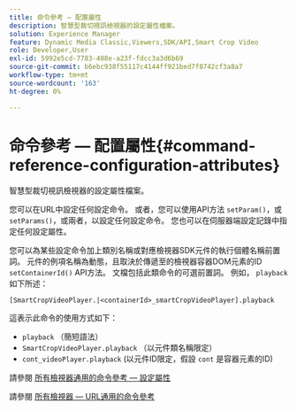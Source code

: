 ```yaml
---
title: 命令參考 — 配置屬性
description: 智慧型裁切視訊檢視器的設定屬性檔案。
solution: Experience Manager
feature: Dynamic Media Classic,Viewers,SDK/API,Smart Crop Video
role: Developer,User
exl-id: 5992e5cd-7783-408e-a23f-fdcc3a3d6b69
source-git-commit: b6ebc938f55117c4144ff921bed7f8742cf3a8a7
workflow-type: tm+mt
source-wordcount: '163'
ht-degree: 0%

---
```


# 命令參考 — 配置屬性{#command-reference-configuration-attributes}

智慧型裁切視訊檢視器的設定屬性檔案。

您可以在URL中設定任何設定命令。 或者，您可以使用API方法 `setParam()`，或 `setParams()`，或兩者，以設定任何設定命令。 您也可以在伺服器端設定記錄中指定任何設定屬性。

您可以為某些設定命令加上類別名稱或對應檢視器SDK元件的執行個體名稱前置詞。 元件的例項名稱為動態，且取決於傳遞至的檢視器容器DOM元素的ID `setContainerId()` API方法。 文檔包括此類命令的可選前置詞。 例如， `playback` 如下所述：

```
[SmartCropVideoPlayer.|<containerId>_smartCropVideoPlayer].playback
```

這表示此命令的使用方式如下：

* `playback` （簡短語法）
* `SmartCropVideoPlayer.playback` （以元件類名稱限定）
* `cont_videoPlayer.playback` (以元件ID限定，假設 `cont` 是容器元素的ID)

請參閱 [所有檢視器通用的命令參考 — 設定屬性](../../../r-html5-viewer-20-cmdref-configattrib/r-html5-viewer-20-cmdref-configattrib.md#concept-850e0f2c49b949deb7cfbfd330d329bd)

請參閱 [所有檢視器 — URL通用的命令參考](../../../c-html5-viewer-20-cmdref-url/c-html5-viewer-20-cmdref-url.md#concept-9b337f349b7b406b8c33c7ee96b3e226)

